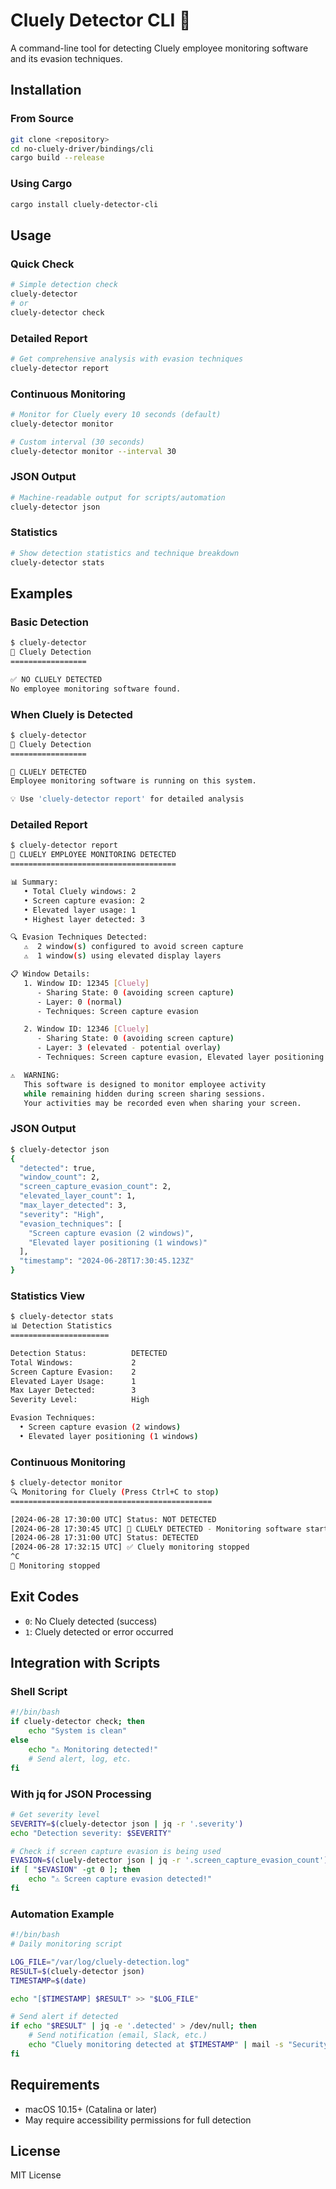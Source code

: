 # Cluely Detector CLI 🎯

A command-line tool for detecting Cluely employee monitoring software and its evasion techniques.

## Installation

### From Source
```bash
git clone <repository>
cd no-cluely-driver/bindings/cli
cargo build --release
```

### Using Cargo
```bash
cargo install cluely-detector-cli
```

## Usage

### Quick Check
```bash
# Simple detection check
cluely-detector
# or
cluely-detector check
```

### Detailed Report
```bash
# Get comprehensive analysis with evasion techniques
cluely-detector report
```

### Continuous Monitoring
```bash
# Monitor for Cluely every 10 seconds (default)
cluely-detector monitor

# Custom interval (30 seconds)
cluely-detector monitor --interval 30
```

### JSON Output
```bash
# Machine-readable output for scripts/automation
cluely-detector json
```

### Statistics
```bash
# Show detection statistics and technique breakdown
cluely-detector stats
```

## Examples

### Basic Detection
```bash
$ cluely-detector
🎯 Cluely Detection
=================

✅ NO CLUELY DETECTED
No employee monitoring software found.
```

### When Cluely is Detected
```bash
$ cluely-detector
🎯 Cluely Detection
=================

🚨 CLUELY DETECTED
Employee monitoring software is running on this system.

💡 Use 'cluely-detector report' for detailed analysis
```

### Detailed Report
```bash
$ cluely-detector report
🚨 CLUELY EMPLOYEE MONITORING DETECTED
=====================================

📊 Summary:
   • Total Cluely windows: 2
   • Screen capture evasion: 2
   • Elevated layer usage: 1
   • Highest layer detected: 3

🔍 Evasion Techniques Detected:
   ⚠️  2 window(s) configured to avoid screen capture
   ⚠️  1 window(s) using elevated display layers

📋 Window Details:
   1. Window ID: 12345 [Cluely]
      - Sharing State: 0 (avoiding screen capture)
      - Layer: 0 (normal)
      - Techniques: Screen capture evasion

   2. Window ID: 12346 [Cluely]
      - Sharing State: 0 (avoiding screen capture)
      - Layer: 3 (elevated - potential overlay)
      - Techniques: Screen capture evasion, Elevated layer positioning

⚠️  WARNING:
   This software is designed to monitor employee activity
   while remaining hidden during screen sharing sessions.
   Your activities may be recorded even when sharing your screen.
```

### JSON Output
```bash
$ cluely-detector json
{
  "detected": true,
  "window_count": 2,
  "screen_capture_evasion_count": 2,
  "elevated_layer_count": 1,
  "max_layer_detected": 3,
  "severity": "High",
  "evasion_techniques": [
    "Screen capture evasion (2 windows)",
    "Elevated layer positioning (1 windows)"
  ],
  "timestamp": "2024-06-28T17:30:45.123Z"
}
```

### Statistics View
```bash
$ cluely-detector stats
📊 Detection Statistics
======================

Detection Status:          DETECTED
Total Windows:             2
Screen Capture Evasion:    2
Elevated Layer Usage:      1
Max Layer Detected:        3
Severity Level:            High

Evasion Techniques:
  • Screen capture evasion (2 windows)
  • Elevated layer positioning (1 windows)
```

### Continuous Monitoring
```bash
$ cluely-detector monitor
🔍 Monitoring for Cluely (Press Ctrl+C to stop)
=============================================

[2024-06-28 17:30:00 UTC] Status: NOT DETECTED
[2024-06-28 17:30:45 UTC] 🚨 CLUELY DETECTED - Monitoring software started!
[2024-06-28 17:31:00 UTC] Status: DETECTED
[2024-06-28 17:32:15 UTC] ✅ Cluely monitoring stopped
^C
👋 Monitoring stopped
```

## Exit Codes

- `0`: No Cluely detected (success)
- `1`: Cluely detected or error occurred

## Integration with Scripts

### Shell Script
```bash
#!/bin/bash
if cluely-detector check; then
    echo "System is clean"
else
    echo "⚠️ Monitoring detected!"
    # Send alert, log, etc.
fi
```

### With jq for JSON Processing
```bash
# Get severity level
SEVERITY=$(cluely-detector json | jq -r '.severity')
echo "Detection severity: $SEVERITY"

# Check if screen capture evasion is being used
EVASION=$(cluely-detector json | jq -r '.screen_capture_evasion_count')
if [ "$EVASION" -gt 0 ]; then
    echo "⚠️ Screen capture evasion detected!"
fi
```

### Automation Example
```bash
#!/bin/bash
# Daily monitoring script

LOG_FILE="/var/log/cluely-detection.log"
RESULT=$(cluely-detector json)
TIMESTAMP=$(date)

echo "[$TIMESTAMP] $RESULT" >> "$LOG_FILE"

# Send alert if detected
if echo "$RESULT" | jq -e '.detected' > /dev/null; then
    # Send notification (email, Slack, etc.)
    echo "Cluely monitoring detected at $TIMESTAMP" | mail -s "Security Alert" admin@company.com
fi
```

## Requirements

- macOS 10.15+ (Catalina or later)
- May require accessibility permissions for full detection

## License

MIT License 